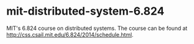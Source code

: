 # mit-distributed-system-6.824

MIT's 6.824 course on distributed systems. The course can be found at <http://css.csail.mit.edu/6.824/2014/schedule.html>.
